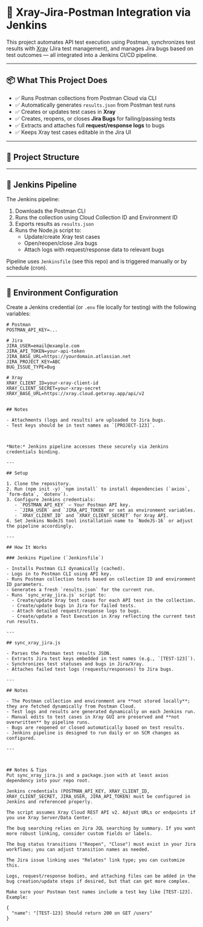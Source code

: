 # 🧪 Xray-Jira-Postman Integration via Jenkins

This project automates API test execution using Postman, synchronizes test results with [Xray](https://www.getxray.app/) (Jira test management), and manages Jira bugs based on test outcomes — all integrated into a Jenkins CI/CD pipeline.

---

## 📦 What This Project Does

- ✅ Runs Postman collections from Postman Cloud via CLI
- ✅ Automatically generates `results.json` from Postman test runs
- ✅ Creates or updates test cases in **Xray**
- ✅ Creates, reopens, or closes **Jira Bugs** for failing/passing tests
- ✅ Extracts and attaches full **request/response logs** to bugs
- ✅ Keeps Xray test cases editable in the Jira UI

---

## 📁 Project Structure


---

## 🚀 Jenkins Pipeline
The Jenkins pipeline:
1. Downloads the Postman CLI
2. Runs the collection using Cloud Collection ID and Environment ID
3. Exports results as `results.json`
4. Runs the Node.js script to:
   - Update/create Xray test cases
   - Open/reopen/close Jira bugs
   - Attach logs with request/response data to relevant bugs

Pipeline uses `Jenkinsfile` (see this repo) and is triggered manually or by schedule (cron).

---

## 🔐 Environment Configuration

Create a Jenkins credential (or `.env` file locally for testing) with the following variables:

```env
# Postman
POSTMAN_API_KEY=...

# Jira
JIRA_USER=email@example.com
JIRA_API_TOKEN=your-api-token
JIRA_BASE_URL=https://yourdomain.atlassian.net
JIRA_PROJECT_KEY=ABC
BUG_ISSUE_TYPE=Bug

# Xray
XRAY_CLIENT_ID=your-xray-client-id
XRAY_CLIENT_SECRET=your-xray-secret
XRAY_BASE_URL=https://xray.cloud.getxray.app/api/v2


## Notes

- Attachments (logs and results) are uploaded to Jira bugs.
- Test keys should be in test names as `[PROJECT-123]`.



*Note:* Jenkins pipeline accesses these securely via Jenkins credentials binding.

---

## Setup

1. Clone the repository.
2. Run (npm init -y) `npm install` to install dependencies (`axios`, `form-data`, `dotenv`).
3. Configure Jenkins credentials:
   - `POSTMAN_API_KEY` — Your Postman API key.
   - `JIRA_USER` and `JIRA_API_TOKEN` or set as environment variables.
   - `XRAY_CLIENT_ID` and `XRAY_CLIENT_SECRET` for Xray API.
4. Set Jenkins NodeJS tool installation name to `NodeJS-16` or adjust the pipeline accordingly.

---

## How It Works

### Jenkins Pipeline (`Jenkinsfile`)

- Installs Postman CLI dynamically (cached).
- Logs in to Postman CLI using API key.
- Runs Postman collection tests based on collection ID and environment ID parameters.
- Generates a fresh `results.json` for the current run.
- Runs `sync_xray_jira.js` script to:
  - Create/update Xray test cases for each API test in the collection.
  - Create/update bugs in Jira for failed tests.
  - Attach detailed request/response logs to bugs.
  - Create/update a Test Execution in Xray reflecting the current test run results.

---

## sync_xray_jira.js

- Parses the Postman test results JSON.
- Extracts Jira test keys embedded in test names (e.g., `[TEST-123]`).
- Synchronizes test statuses and bugs in Jira/Xray.
- Attaches failed test logs (requests/responses) to Jira bugs.

---

## Notes

- The Postman collection and environment are **not stored locally**; they are fetched dynamically from Postman Cloud.
- Test logs and results are generated dynamically on each Jenkins run.
- Manual edits to test cases in Xray GUI are preserved and **not overwritten** by pipeline runs.
- Bugs are reopened or closed automatically based on test results.
- Jenkins pipeline is designed to run daily or on SCM changes as configured.

---



## Notes & Tips
Put sync_xray_jira.js and a package.json with at least axios dependency into your repo root.

Jenkins credentials (POSTMAN_API_KEY, XRAY_CLIENT_ID, XRAY_CLIENT_SECRET, JIRA_USER, JIRA_API_TOKEN) must be configured in Jenkins and referenced properly.

The script assumes Xray Cloud REST API v2. Adjust URLs or endpoints if you use Xray Server/Data Center.

The bug searching relies on Jira JQL searching by summary. If you want more robust linking, consider custom fields or labels.

The bug status transitions ("Reopen", "Close") must exist in your Jira workflows; you can adjust transition names as needed.

The Jira issue linking uses "Relates" link type; you can customize this.

Logs, request/response bodies, and attaching files can be added in the bug creation/update steps if desired, but that can get more complex.

Make sure your Postman test names include a test key like [TEST-123]. Example:

{
  "name": "[TEST-123] Should return 200 on GET /users"
}